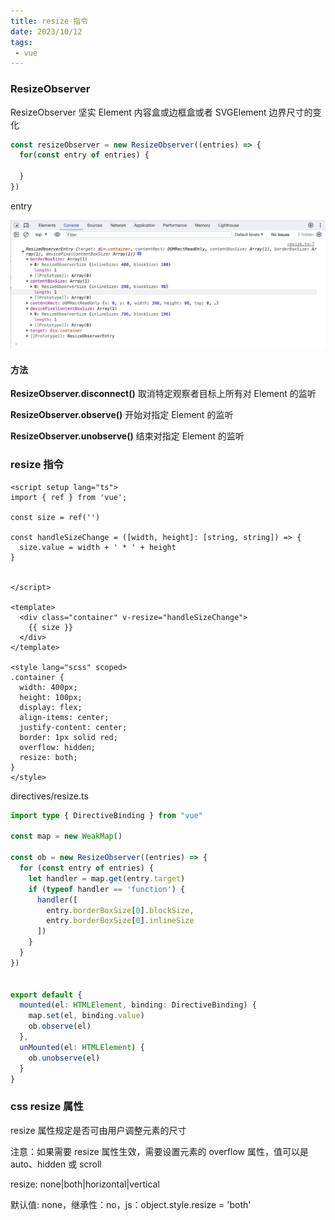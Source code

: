 ```yaml
---
title: resize 指令
date: 2023/10/12
tags:
 - vue
---
```


### ResizeObserver

ResizeObserver 坚实 Element 内容盒或边框盒或者 SVGElement 边界尺寸的变化

```ts
const resizeObserver = new ResizeObserver((entries) => {
  for(const entry of entries) {

  }
})
```

entry

![图片](./23101201-1.png)

#### 方法

**ResizeObserver.disconnect()** 取消特定观察者目标上所有对 Element 的监听

**ResizeObserver.observe()** 开始对指定 Element 的监听

**ResizeObserver.unobserve()** 结束对指定 Element 的监听


### resize 指令

```vue
<script setup lang="ts">
import { ref } from 'vue';

const size = ref('')

const handleSizeChange = ([width, height]: [string, string]) => {
  size.value = width + ' * ' + height
}


</script>

<template>
  <div class="container" v-resize="handleSizeChange">
    {{ size }}
  </div>
</template>

<style lang="scss" scoped>
.container {
  width: 400px;
  height: 100px;
  display: flex;
  align-items: center;
  justify-content: center;
  border: 1px solid red;
  overflow: hidden;
  resize: both;
}
</style>
```

directives/resize.ts

```ts
import type { DirectiveBinding } from "vue"

const map = new WeakMap()

const ob = new ResizeObserver((entries) => {
  for (const entry of entries) {
    let handler = map.get(entry.target)
    if (typeof handler == 'function') {
      handler([
        entry.borderBoxSize[0].blockSize,
        entry.borderBoxSize[0].inlineSize
      ])
    }
  }
})


export default {
  mounted(el: HTMLElement, binding: DirectiveBinding) {
    map.set(el, binding.value)
    ob.observe(el)
  },
  unMounted(el: HTMLElement) {
    ob.unobserve(el)
  }
}
```

### css resize 属性

resize 属性规定是否可由用户调整元素的尺寸

注意：如果需要 resize 属性生效，需要设置元素的 overflow 属性，值可以是 auto、hidden 或 scroll

resize: none|both|horizontal|vertical

默认值: none，继承性：no，js：object.style.resize = 'both'

